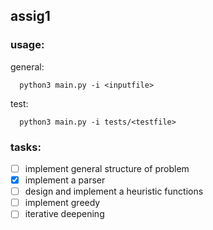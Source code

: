 ## assig1

### usage:
general:
```node
  python3 main.py -i <inputfile>
```
test:
```node
  python3 main.py -i tests/<testfile>
```
### tasks:
- [ ] implement general structure of problem
- [x] implement a parser
- [ ] design and implement a heuristic functions
- [ ] implement greedy 
- [ ] iterative deepening
